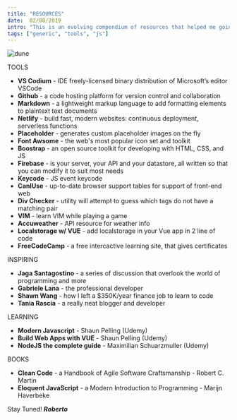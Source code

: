 ```yaml
---
title: "RESOURCES"
date:  02/08/2019
intro: "This is an evolving compendium of resources that helped me going on. I'll keep adding them whatever I find rilevant in this journey."
tags: ["generic", "tools", "js"]
---
```


![dune](../../images/dune.jpg)

TOOLS
- **VS Codium** - IDE freely-licensed binary distribution of Microsoft’s editor VSCode
- **Github** - a code hosting platform for version control and collaboration
- **Markdown** - a lightweight markup language to add formatting elements to plaintext text documents
- **Netlify** - build fast, modern websites: continuous deployment, serverless functions
- **Placeholder** - generates custom placeholder images on the fly
- **Font Awsome** - the web's most popular icon set and toolkit
- **Boostrap** - an open source toolkit for developing with HTML, CSS, and JS
- **Firebase** - is your server, your API and your datastore, all written so that you can modify it to suit most needs
- **Keycode** - JS event keycode
- **CanIUse** - up-to-date browser support tables for support of front-end web
- **Div Checker** - utility will attempt to guess which tags do not have a matching pair
- **VIM** - learn VIM while playing a game
- **Accuweather** - API resource for weather info
- **Localstorage w/ VUE** - add localstorage in your Vue app in 2 line of code
- **FreeCodeCamp** - a free intercactive learning site, that gives certificates

INSPIRING
- **Jaga Santagostino**  - a series of discussion that overlook the world of programming and more 
- **Gabriele Lana** - the professional developer
- **Shawn Wang** - how I left a $350K/year finance job to learn to code
- **Tania Rascia** - a really neat blogger and developer

LEARNING
- **Modern Javascript** - Shaun Pelling (Udemy)
- **Build Web Apps with VUE** - Shaun Pelling (Udemy)
- **NodeJS the complete guide** - Maximilian Schuarzmuller (Udemy)

BOOKS
- **Clean Code** - a Handbook of Agile Software Craftsmanship - Robert C. Martin
- **Eloquent JavaScript** - a Modern Introduction to Programming - Marijn Haverbeke

Stay Tuned!
***Roberto***